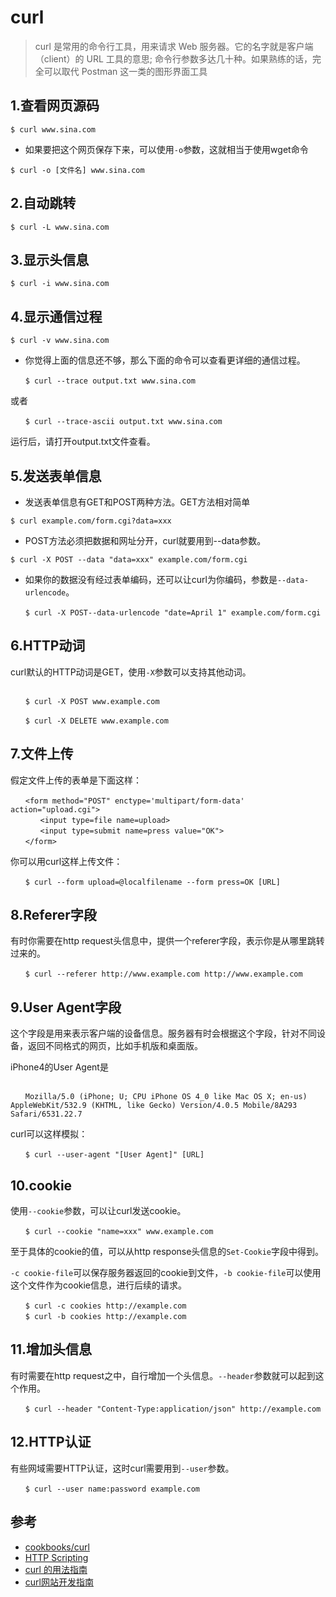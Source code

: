 # curl

>curl 是常用的命令行工具，用来请求 Web 服务器。它的名字就是客户端（client）的 URL 工具的意思;
命令行参数多达几十种。如果熟练的话，完全可以取代 Postman 这一类的图形界面工具


## 1.查看网页源码

```
$ curl www.sina.com
```
- 如果要把这个网页保存下来，可以使用`-o`参数，这就相当于使用wget命令

```
$ curl -o [文件名] www.sina.com
```

## 2.自动跳转

```
$ curl -L www.sina.com
```

## 3.显示头信息

```
$ curl -i www.sina.com
```

## 4.显示通信过程

```
$ curl -v www.sina.com
```
- 你觉得上面的信息还不够，那么下面的命令可以查看更详细的通信过程。

```
　　$ curl --trace output.txt www.sina.com
```

或者

```
　　$ curl --trace-ascii output.txt www.sina.com
```

运行后，请打开output.txt文件查看。



## 5.发送表单信息

- 发送表单信息有GET和POST两种方法。GET方法相对简单

```
$ curl example.com/form.cgi?data=xxx
```

- POST方法必须把数据和网址分开，curl就要用到--data参数。

```
$ curl -X POST --data "data=xxx" example.com/form.cgi
```

- 如果你的数据没有经过表单编码，还可以让curl为你编码，参数是`--data-urlencode`。

```
　　$ curl -X POST--data-urlencode "date=April 1" example.com/form.cgi
 ```
 
 ## 6.HTTP动词
 
 curl默认的HTTP动词是GET，使用`-X`参数可以支持其他动词。

```

　　$ curl -X POST www.example.com

　　$ curl -X DELETE www.example.com
```

## 7.文件上传

假定文件上传的表单是下面这样：
```
　　<form method="POST" enctype='multipart/form-data' action="upload.cgi">
　　　　<input type=file name=upload>
　　　　<input type=submit name=press value="OK">
　　</form>
```

你可以用curl这样上传文件：

```
　　$ curl --form upload=@localfilename --form press=OK [URL]
```


## 8.Referer字段

有时你需要在http request头信息中，提供一个referer字段，表示你是从哪里跳转过来的。

```
　　$ curl --referer http://www.example.com http://www.example.com
```


## 9.User Agent字段

这个字段是用来表示客户端的设备信息。服务器有时会根据这个字段，针对不同设备，返回不同格式的网页，比如手机版和桌面版。

iPhone4的User Agent是

```

　　Mozilla/5.0 (iPhone; U; CPU iPhone OS 4_0 like Mac OS X; en-us) AppleWebKit/532.9 (KHTML, like Gecko) Version/4.0.5 Mobile/8A293 Safari/6531.22.7
```

curl可以这样模拟：

```
　　$ curl --user-agent "[User Agent]" [URL]
```


## 10.cookie

使用`--cookie`参数，可以让curl发送cookie。
```
　　$ curl --cookie "name=xxx" www.example.com
```

至于具体的cookie的值，可以从http response头信息的`Set-Cookie`字段中得到。

`-c cookie-file`可以保存服务器返回的cookie到文件，`-b cookie-file`可以使用这个文件作为cookie信息，进行后续的请求。

```
　　$ curl -c cookies http://example.com
　　$ curl -b cookies http://example.com
```

## 11.增加头信息

有时需要在http request之中，自行增加一个头信息。`--header`参数就可以起到这个作用。

```
　　$ curl --header "Content-Type:application/json" http://example.com
```


## 12.HTTP认证

有些网域需要HTTP认证，这时curl需要用到`--user`参数。

```
　　$ curl --user name:password example.com
```

## 参考
- [cookbooks/curl](https://catonmat.net/cookbooks/curl)
- [HTTP Scripting](https://curl.haxx.se/docs/httpscripting.html)
- [curl 的用法指南](http://www.ruanyifeng.com/blog/2019/09/curl-reference.html)
- [curl网站开发指南](http://www.ruanyifeng.com/blog/2011/09/curl.html)
